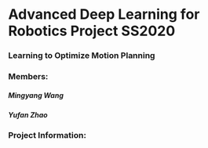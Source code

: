 # Advanced Deep Learning for Robotics Project SS2020

### Learning to Optimize Motion Planning



### Members:
#####   Mingyang Wang
#####   Yufan Zhao



### Project Information:


